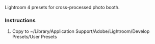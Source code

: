 Lightroom 4 presets for cross-processed photo booth.

### Instructions

1. Copy to ~/Library/Application Support/Adobe/Lightroom/Develop Presets/User Presets
